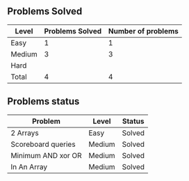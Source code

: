 Problems Solved
---
|Level|Problems Solved|Number of problems|
|-----|---------------|------------------|
|Easy|1|1|
|Medium|3|3|
|Hard|
|Total|4|4|

Problems status
---
|Problem|Level|Status|
|-------|-----|------|
|2 Arrays|Easy|Solved|
|Scoreboard queries|Medium|Solved|
|Minimum AND xor OR|Medium|Solved|
|In An Array|Medium|Solved|
